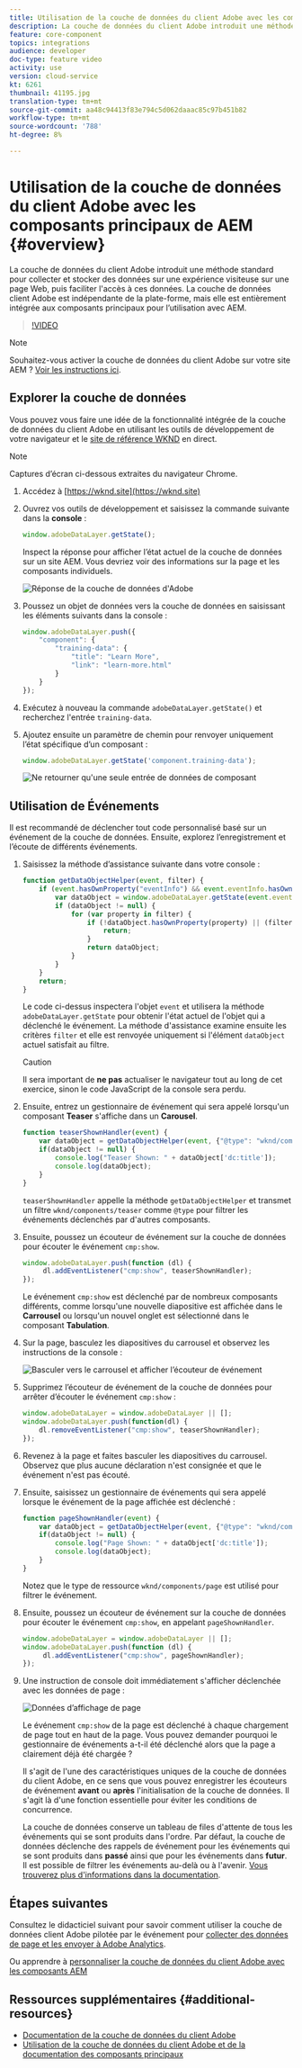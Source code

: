 ```yaml
---
title: Utilisation de la couche de données du client Adobe avec les composants principaux AEM
description: La couche de données du client Adobe introduit une méthode standard pour collecter et stocker des données sur une expérience visiteuse sur une page Web, puis faciliter l'accès à ces données. La couche de données client Adobe est indépendante de la plate-forme, mais elle est entièrement intégrée aux composants principaux pour l’utilisation avec AEM.
feature: core-component
topics: integrations
audience: developer
doc-type: feature video
activity: use
version: cloud-service
kt: 6261
thumbnail: 41195.jpg
translation-type: tm+mt
source-git-commit: aa48c94413f83e794c5d062daaac85c97b451b82
workflow-type: tm+mt
source-wordcount: '788'
ht-degree: 8%

---
```



# Utilisation de la couche de données du client Adobe avec les composants principaux de AEM {#overview}

La couche de données du client Adobe introduit une méthode standard pour collecter et stocker des données sur une expérience visiteuse sur une page Web, puis faciliter l&#39;accès à ces données. La couche de données client Adobe est indépendante de la plate-forme, mais elle est entièrement intégrée aux composants principaux pour l’utilisation avec AEM.

>[!VIDEO](https://video.tv.adobe.com/v/41195?quality=12&learn=on)

>[!NOTE]
>
> Souhaitez-vous activer la couche de données du client Adobe sur votre site AEM ? [Voir les instructions ici](https://docs.adobe.com/content/help/en/experience-manager-core-components/using/developing/data-layer/overview.html#installation-activation).

## Explorer la couche de données

Vous pouvez vous faire une idée de la fonctionnalité intégrée de la couche de données du client Adobe en utilisant les outils de développement de votre navigateur et le [site de référence WKND](https://wknd.site/) en direct.

>[!NOTE]
>
> Captures d’écran ci-dessous extraites du navigateur Chrome.

1. Accédez à [https://wknd.site](https://wknd.site)
1. Ouvrez vos outils de développement et saisissez la commande suivante dans la **console** :

   ```js
   window.adobeDataLayer.getState();
   ```

   Inspect la réponse pour afficher l’état actuel de la couche de données sur un site AEM. Vous devriez voir des informations sur la page et les composants individuels.

   ![Réponse de la couche de données d&#39;Adobe](assets/data-layer-state-response.png)

1. Poussez un objet de données vers la couche de données en saisissant les éléments suivants dans la console :

   ```js
   window.adobeDataLayer.push({
       "component": {
           "training-data": {
               "title": "Learn More",
               "link": "learn-more.html"
           }
       }
   });
   ```

1. Exécutez à nouveau la commande `adobeDataLayer.getState()` et recherchez l&#39;entrée `training-data`.
1. Ajoutez ensuite un paramètre de chemin pour renvoyer uniquement l’état spécifique d’un composant :

   ```js
   window.adobeDataLayer.getState('component.training-data');
   ```

   ![Ne retourner qu&#39;une seule entrée de données de composant](assets/return-just-single-component.png)

## Utilisation de Événements

Il est recommandé de déclencher tout code personnalisé basé sur un événement de la couche de données. Ensuite, explorez l’enregistrement et l’écoute de différents événements.

1. Saisissez la méthode d’assistance suivante dans votre console :

   ```js
   function getDataObjectHelper(event, filter) {
       if (event.hasOwnProperty("eventInfo") && event.eventInfo.hasOwnProperty("path")) {
           var dataObject = window.adobeDataLayer.getState(event.eventInfo.path);
           if (dataObject != null) {
               for (var property in filter) {
                   if (!dataObject.hasOwnProperty(property) || (filter[property] !== null && filter[property] !== dataObject[property])) {
                       return;
                   }
                   return dataObject;
               }
           }
       }
       return;
   }
   ```

   Le code ci-dessus inspectera l&#39;objet `event` et utilisera la méthode `adobeDataLayer.getState` pour obtenir l&#39;état actuel de l&#39;objet qui a déclenché le événement. La méthode d&#39;assistance examine ensuite les critères `filter` et elle est renvoyée uniquement si l&#39;élément `dataObject` actuel satisfait au filtre.

   >[!CAUTION]
   >
   > Il sera important de **ne pas** actualiser le navigateur tout au long de cet exercice, sinon le code JavaScript de la console sera perdu.

1. Ensuite, entrez un gestionnaire de événement qui sera appelé lorsqu&#39;un composant **Teaser** s&#39;affiche dans un **Carousel**.

   ```js
   function teaserShownHandler(event) {
       var dataObject = getDataObjectHelper(event, {"@type": "wknd/components/teaser"});
       if(dataObject != null) {
           console.log("Teaser Shown: " + dataObject['dc:title']);
           console.log(dataObject);
       }
   }
   ```

   `teaserShownHandler` appelle la méthode `getDataObjectHelper` et transmet un filtre `wknd/components/teaser` comme `@type` pour filtrer les événements déclenchés par d&#39;autres composants.

1. Ensuite, poussez un écouteur de événement sur la couche de données pour écouter le événement `cmp:show`.

   ```js
   window.adobeDataLayer.push(function (dl) {
        dl.addEventListener("cmp:show", teaserShownHandler);
   });
   ```

   Le événement `cmp:show` est déclenché par de nombreux composants différents, comme lorsqu&#39;une nouvelle diapositive est affichée dans le **Carrousel** ou lorsqu&#39;un nouvel onglet est sélectionné dans le composant **Tabulation**.

1. Sur la page, basculez les diapositives du carrousel et observez les instructions de la console :

   ![Basculer vers le carrousel et afficher l’écouteur de événement](assets/teaser-console-slides.png)

1. Supprimez l’écouteur de événement de la couche de données pour arrêter d’écouter le événement `cmp:show` :

   ```js
   window.adobeDataLayer = window.adobeDataLayer || [];
   window.adobeDataLayer.push(function(dl) {
       dl.removeEventListener("cmp:show", teaserShownHandler);
   });
   ```

1. Revenez à la page et faites basculer les diapositives du carrousel. Observez que plus aucune déclaration n&#39;est consignée et que le événement n&#39;est pas écouté.

1. Ensuite, saisissez un gestionnaire de événements qui sera appelé lorsque le événement de la page affichée est déclenché :

   ```js
   function pageShownHandler(event) {
       var dataObject = getDataObjectHelper(event, {"@type": "wknd/components/page"});
       if(dataObject != null) {
           console.log("Page Shown: " + dataObject['dc:title']);
           console.log(dataObject);
       }
   }
   ```

   Notez que le type de ressource `wknd/components/page` est utilisé pour filtrer le événement.

1. Ensuite, poussez un écouteur de événement sur la couche de données pour écouter le événement `cmp:show`, en appelant `pageShownHandler`.

   ```js
   window.adobeDataLayer = window.adobeDataLayer || [];
   window.adobeDataLayer.push(function (dl) {
        dl.addEventListener("cmp:show", pageShownHandler);
   });
   ```

1. Une instruction de console doit immédiatement s&#39;afficher déclenchée avec les données de page :

   ![Données d’affichage de page](assets/page-show-console-data.png)

   Le événement `cmp:show` de la page est déclenché à chaque chargement de page tout en haut de la page. Vous pouvez demander pourquoi le gestionnaire de événements a-t-il été déclenché alors que la page a clairement déjà été chargée ?

   Il s&#39;agit de l&#39;une des caractéristiques uniques de la couche de données du client Adobe, en ce sens que vous pouvez enregistrer les écouteurs de événement **avant** ou **après** l&#39;initialisation de la couche de données. Il s&#39;agit là d&#39;une fonction essentielle pour éviter les conditions de concurrence.

   La couche de données conserve un tableau de files d&#39;attente de tous les événements qui se sont produits dans l&#39;ordre. Par défaut, la couche de données déclenche des rappels de événement pour les événements qui se sont produits dans **passé** ainsi que pour les événements dans **futur**. Il est possible de filtrer les événements au-delà ou à l&#39;avenir. [Vous trouverez plus d&#39;informations dans la documentation](https://github.com/adobe/adobe-client-data-layer/wiki#addeventlistener).


## Étapes suivantes

Consultez le didacticiel suivant pour savoir comment utiliser la couche de données client Adobe pilotée par le événement pour [collecter des données de page et les envoyer à Adobe Analytics](../analytics/collect-data-analytics.md).

Ou apprendre à [personnaliser la couche de données du client Adobe avec les composants AEM](./data-layer-customize.md)


## Ressources supplémentaires {#additional-resources}

* [Documentation de la couche de données du client Adobe](https://github.com/adobe/adobe-client-data-layer/wiki)
* [Utilisation de la couche de données du client Adobe et de la documentation des composants principaux](https://docs.adobe.com/content/help/en/experience-manager-core-components/using/developing/data-layer/overview.html)
